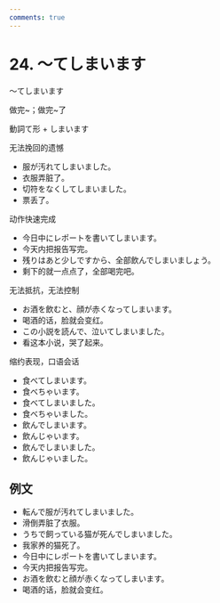 ```yaml
---
comments: true
---
```


# 24. ～てしまいます

～てしまいます

做完~；做完~了

動詞て形 + しまいます

无法挽回的遗憾

- 服が汚れてしまいました。
- 衣服弄脏了。
- 切符をなくしてしまいました。
- 票丢了。

动作快速完成

- 今日中にレポートを書いてしまいます。
- 今天内把报告写完。
- 残りはあと少しですから、全部飲んでしまいましょう。
- 剩下的就一点点了，全部喝完吧。

无法抵抗，无法控制

- お酒を飲むと、顔が赤くなってしまいます。
- 喝酒的话，脸就会变红。
- この小説を読んで、泣いてしまいました。
- 看这本小说，哭了起来。

缩约表现，口语会话

- 食べてしまいます。
- 食べちゃいます。
- 食べてしまいました。
- 食べちゃいました。
- 飲んでしまいます。
- 飲んじゃいます。
- 飲んでしまいました。
- 飲んじゃいました。

## 例文

- 転んで服が汚れてしまいました。
- 滑倒弄脏了衣服。
- うちで飼っている猫が死んでしまいました。
- 我家养的猫死了。
- 今日中にレポートを書いてしまいます。
- 今天内把报告写完。
- お酒を飲むと顔が赤くなってしまいます。
- 喝酒的话，脸就会变红。

